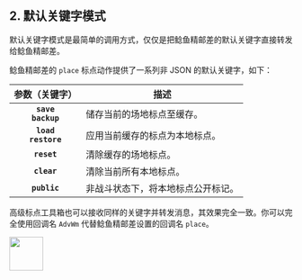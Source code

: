 ## 2. 默认关键字模式

默认关键字模式是最简单的调用方式，仅仅是把鲶鱼精邮差的默认关键字直接转发给鲶鱼精邮差。

鲶鱼精邮差的 `place` 标点动作提供了一系列非 JSON 的默认关键字，如下：

| 参数（关键字） | 描述 |
|:---:|---|
| **`save`**<br />**`backup`** | 储存当前的场地标点至缓存。|
| **`load`**<br />**`restore`** | 应用当前缓存的标点为本地标点。|
| **`reset`**      | 清除缓存的场地标点。|
| **`clear`**      | 清除当前所有本地标点。|
| **`public`**     | 非战斗状态下，将本地标点公开标记。|

高级标点工具箱也可以接收同样的关键字并转发消息，其效果完全一致。你可以完全使用回调名 `AdvWm` 代替鲶鱼精邮差设置的回调名 `place`。

<img src="https://github.com/user-attachments/assets/9274d35a-8564-49eb-b8e4-718df03c272b" height="60">

